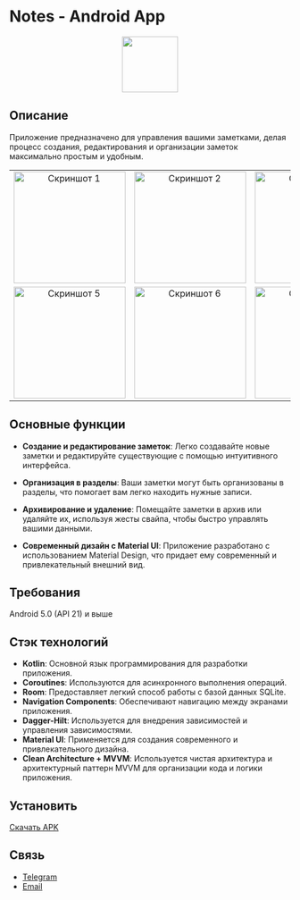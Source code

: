 # Notes - Android App

<p align="center">
      <img src="https://i.ibb.co/fS1kSDX/empty-notes-list.png" width="100">
</p>

## Описание

Приложение предназначено для управления вашими заметками, делая процесс создания, редактирования и организации заметок максимально простым и удобным.

<table>
  <tr>
    <td align="center"><img src="https://i.ibb.co/NWcM9cY/image.png" alt="Скриншот 1" width="200"/></td>
    <td align="center"><img src="https://i.ibb.co/PYL4LcJ/image.png" alt="Скриншот 2" width="200"/></td>
    <td align="center"><img src="https://i.ibb.co/3fH2mRw/image.png" alt="Скриншот 3" width="200"/></td>
    <td align="center"><img src="https://i.ibb.co/0hJp1hB/image.png" alt="Скриншот 4" width="200"/></td>
  </tr>
  <tr>
    <td align="center"><img src="https://i.ibb.co/YkFFqpj/image.png" alt="Скриншот 5" width="200"/></td>
    <td align="center"><img src="https://i.ibb.co/grX3t1n/image.png" alt="Скриншот 6" width="200"/></td>
    <td align="center"><img src="https://i.ibb.co/TtnQPb3/image.png" alt="Скриншот 7" width="200"/></td>
  </tr>
</table>

## Основные функции

- **Создание и редактирование заметок**: Легко создавайте новые заметки и редактируйте существующие с помощью интуитивного интерфейса.

- **Организация в разделы**: Ваши заметки могут быть организованы в разделы, что помогает вам легко находить нужные записи.

- **Архивирование и удаление**: Помещайте заметки в архив или удаляйте их, используя жесты свайпа, чтобы быстро управлять вашими данными.

- **Современный дизайн с Material UI**: Приложение разработано с использованием Material Design, что придает ему современный и привлекательный внешний вид.

## Требования
Android 5.0 (API 21) и выше

## Стэк технологий

- **Kotlin**: Основной язык программирования для разработки приложения.
- **Coroutines**: Используются для асинхронного выполнения операций.
- **Room**: Предоставляет легкий способ работы с базой данных SQLite.
- **Navigation Components**: Обеспечивают навигацию между экранами приложения.
- **Dagger-Hilt**: Используется для внедрения зависимостей и управления зависимостями.
- **Material UI**: Применяется для создания современного и привлекательного дизайна.
- **Clean Architecture + MVVM**: Используется чистая архитектура и архитектурный паттерн MVVM для организации кода и логики приложения.

## Установить
[Скачать APK](https://github.com/Zelimkhan-Magomadov/Notes/releases/download/v1.0/notes.apk)

## Связь
- [Telegram](https://t.me/android_kotlin_programmer)
- [Email](mailto:zelimkhan.m21@gmail.com)

